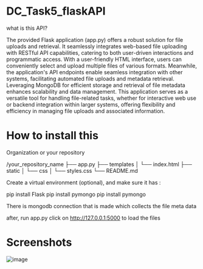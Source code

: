 # DC_Task5_flaskAPI

what is this API?

The provided Flask application (app.py) offers a robust solution for file uploads and retrieval. It seamlessly integrates web-based file uploading with RESTful API capabilities, catering to both user-driven interactions and programmatic access. With a user-friendly HTML interface, users can conveniently select and upload multiple files of various formats. Meanwhile, the application's API endpoints enable seamless integration with other systems, facilitating automated file uploads and metadata retrieval. Leveraging MongoDB for efficient storage and retrieval of file metadata enhances scalability and data management. This application serves as a versatile tool for handling file-related tasks, whether for interactive web use or backend integration within larger systems, offering flexibility and efficiency in managing file uploads and associated information.

# How to install this

Organization or your repository

/your_repository_name
├── app.py
├── templates
│   └── index.html
├── static
│   └── css
│       └── styles.css
└── README.md

Create a virtual environment (optional), and make sure it has :

pip install Flask
pip install pymongo
pip install pymongo

There is mongodb connection that is made which collects the file meta data 

after, run app.py click on http://127.0.0.1:5000 to load the files

# Screenshots
![image](https://github.com/krish-bhat/DC_Task5_flaskAPI/assets/99545739/202d93ae-c83b-46f4-bf22-56f9820751fd)


